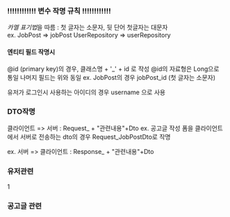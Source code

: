 ###  !!!!!!!!!!!! 변수 작명 규칙 !!!!!!!!!!!!
*카멜 표기법*을 따름 : 첫 글자는 소문자, 뒷 단어 첫글자는 대문자  
ex. JobPost => jobPost
    UserRepository => userRepository

#### 엔티티 필드 작명시
@id (primary key)의 경우, 클래스명 + '_' + id 로 작성
@id의 자료형은 Long으로 통일
나머지 필드는 위와 동일
ex. JobPost의 경우 jobPost_id  (첫 글자는 소문자)

유저가 로그인시 사용하는 아이디의 경우 username 으로 사용

### DTO작명
클라이언트 => 서버 : Request_ + "관련내용"+Dto
ex. 공고글 작성 폼을 클라이언트에서 서버로 전송하는 dto의 경우 Request_JobPostDto로 작명

ex. 서버 => 클라이언트 : Response_ + "관련내용"+Dto

### 유저관련

1



### 공고글 관련
